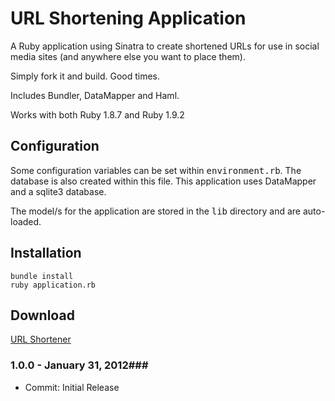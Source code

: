 URL Shortening Application
============

A Ruby application using Sinatra to create shortened URLs for use in social media sites (and anywhere else you want to place them).

Simply fork it and build. Good times.

Includes Bundler, DataMapper and Haml.

Works with both Ruby 1.8.7 and Ruby 1.9.2


Configuration
----------------

Some configuration variables can be set within <tt>environment.rb</tt>. The database is also created within this file. This application uses DataMapper and a sqlite3 database.

The model/s for the application are stored in the <tt>lib</tt> directory and are auto-loaded.

Installation
----------------

	bundle install
	ruby application.rb


Download
----------------
[URL Shortener ](https://github.com/coldfumonkeh/ruby-sinatra-url_shortener/downloads)
    

### 1.0.0 - January 31, 2012###
 
- Commit: Initial Release